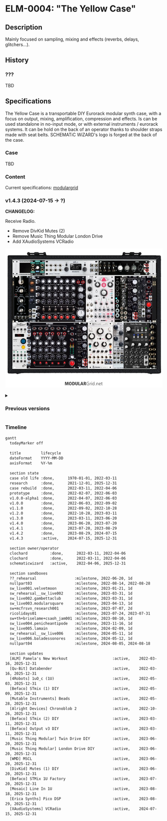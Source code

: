 # ELM-0004: "The Yellow Case"

## Description


Mainly focused on sampling, mixing and effects (reverbs, delays, glitchers...).

## History

### ???

TBD

## Specifications

The Yellow Case is a transportable DIY Eurorack modular synth case, with a focus
on output, mixing, amplification, compression and effects. Is can be used
standalone in no-input mode, or with external instruments / eurorack systems.
It can be hold on the back of an operator thanks to shoulder straps made with
seat belts. SCHEMATiC WiZARD's logo is forged at the back of the case.

### Case

TBD

### Content

Current specifications: [modulargrid](https://www.modulargrid.net/e/racks/view/2015824)

<!-- THIS IS CURRENT VERSION ------------------------------------------------->
<h3>v1.4.3 (2024-07-15 -> ?)</h3><p>

**CHANGELOG:**

Receive Radio.

- Remove DivKid Mutes (2)
- Remove Music Thing Modular London Drive
- Add XAudioSystems VCRadio

![Modulargrid v1.4.3](2024-07-15.modulargrid.ELM-0004_v1.4.3.jpg)
</p>
<!-- END OF CURRENT VERSION -------------------------------------------------->

<details><summary><h3>Previous versions</h3></summary><p>

<details><summary><h3>v1.4.2 (2023-08-29 -> 2024-07-15)</h3></summary><p>

**CHANGELOG:**

The operator discovered WMD MSCL's sidechain can be triggered thanks to a simple
trig or an enveloppe, which removes the need from a Pico Drums that is bringing
uneeded latency in the sidechain signal (which is huge in the Pico Drums).

Adding a Line In 1U to boost external drums (Digitakt) to modular levels.

Small improvement of the patch with a new feedback loop (enabling no-input
performances). Modification of Hexpander sends order, using send 2 (PRE, FX Aid)
in combination with post FX (Pico DSP) mixed back in the same return STMix.

Some DSP have been exchanged so the master bus contains a final FX Aid instead
of the Databender (underused), enabling the Lofi tape wobbling FX on the master.
Sanitization of input levels, gain staging and compression to prevent saturation
on the FX Aid and on the Electro Harmonix Platform (master compression)

- Remove Transient Modules u2X 1U DIY
- Remove Erica Synths Pico Drums
  *--> move to [ELM-0002](../ELM-0002/README.md)*
- Add Mosaic Line In 1U
- Add Erica Synths Pico DSP

![Modulargrid v1.4.2](2023-08-29.modulargrid.ELM-0004_v1.4.2.jpg)
</p></details>

<details><summary><h3>v1.4.1 (2023-07-20 -> 2023-08-29)</h3></summary><p>

**CHANGELOG:**

- Remove Intellijel Switched Multiple 1U
- Remove Intellijel Phones 1U
- Add Befaco STMix 1U for stereo inputs to Hexmix

![Modulargrid v1.4.1](2023-07-20.modulargrid.ELM-0004_v1.4.1.jpg)
</p></details>

<details><summary><h3>v1.4.0 (2023-06-20 -> 2023-07-20)</h3></summary><p>

**CHANGELOG:**

- Remove Erica Synths Pico DSP
  *--> move to [ELM-0002](../ELM-0002/README.md)*
- Remove Doepfer 1-180-2 (passive multiple)
  *--> move to [ELM-0002](../ELM-0002/README.md)*
- Remove 1010music Bitbox Micro
  *--> move to [ELM-0002](../ELM-0002/README.md)*
- Add WMD MSCL Compressor
- Add Erica Synths Pico Drums for sidechaining the MSCL
- Add Music Thing Modular Twin Drive
- Add Music Thing Modular London Drive
- Add DivKid Mutes x2

![Modulargrid v1.4.0](2023-06-20.modulargrid.ELM-0004_v1.4.0.jpg)

</p></details>

<details><summary><h3>
v1.3.0 (2023-03-11 -> 2023-06-20)
</h3></summary><p>

**CHANGELOG:**

- Remove Mutable Instruments Veils v2
- Add Befaco Output v3 DIY
- Add Befaco STMix (2) DIY

![Modulargrid v1.3.0](2023-03-11.modulargrid.ELM-0004_v1.3.0.jpg)

</p></details>

<details><summary><h3>
v1.2.0 (2022-10-28 -> 2023-03-11)
</h3></summary><p>

![Modulargrid v1.3.0](2022-10-28.modulargrid.ELM-0004_v1.2.0.jpg)

</p></details>

</p></details>

### Timeline

``` mermaid
gantt
  todayMarker off

  title         lifecycle
  dateFormat    YYYY-MM-DD
  axisFormat    %Y-%m

  section state
  case old life :done,      1970-01-01, 2022-03-11
  research      :done,      2021-12-01, 2025-12-31
  case rebuild  :done,      2022-03-11, 2022-04-06
  prototype     :done,      2022-02-07, 2022-06-03
  v1.0.0-alpha1 :done,      2022-04-07, 2022-06-03
  v1.0.0        :done,      2022-06-03, 2022-09-02
  v1.1.0        :done,      2022-09-02, 2022-10-28
  v1.2.0        :done,      2022-10-28, 2023-03-11
  v1.3.0        :done,      2023-03-11, 2023-06-20
  v1.4.0        :done,      2023-06-20, 2023-07-20
  v1.4.1        :done,      2023-07-20, 2023-08-29
  v1.4.2        :done,      2023-08-29, 2024-07-15
  v1.4.3        :active,    2024-07-15, 2025-12-31

  section owner/operator
  clochard          :done,      2022-03-11, 2022-04-06
  clochard          :done,      2022-03-11, 2022-04-06
  schematicwizard   :active,    2022-04-06, 2025-12-31

  section sandboxes
  ??_rehearsal                 :milestone, 2022-06-20, 1d
  nullpart03                   :milestone, 2022-08-14, 2022-08-28
  sw_live001.velvetmoon        :milestone, 2023-01-21, 1d
  sw_rehearsal__sw_live002     :milestone, 2023-03-31, 1d
  sw_live002.gambettaclub      :milestone, 2023-03-31, 1d
  sw_live003.modularsquare     :milestone, 2023-04-13, 1d
  sw+mcfrsvn_research001       :milestone, 2023-07-07, 2d
  ricolidays01                 :milestone, 2023-07-24, 2023-07-31
  sw+th+briselame+csaoh_jam001 :milestone, 2023-08-10, 1d
  sw_live004.penicheantipode   :milestone, 2023-11-16, 1d
  sw_live005.lamain            :milestone, 2024-02-09, 1d
  sw_rehearsal__sw_live006     :milestone, 2024-05-11, 1d
  sw_live006.baladessonores    :milestone, 2024-05-12, 1d
  nullpart04                   :milestone, 2024-08-05, 2024-08-18

  section updates
  [ALM] Pamela's New Workout                    :active,    2022-03-16, 2025-12-31
  [Qu-Bit] Databender                           :active,    2022-03-16, 2025-12-31
  [4Robots] 1uO_c (1U)                          :active,    2022-05-03, 2025-12-31
  [Befaco] STmix (1) DIY                        :active,    2022-05-09, 2025-12-31
  [Mutable Instruments] Beads                   :active,    2022-05-28, 2025-12-31
  [Alright Devices] Chronoblob 2                :active,    2022-10-26, 2025-12-31
  [Befaco] STmix (2) DIY                        :active,    2023-03-11, 2025-12-31
  [Befaco] Output v3 DIY                        :active,    2023-03-11, 2025-12-31
  [Music Thing Modular] Twin Drive DIY          :active,    2023-06-20, 2025-12-31
  [Music Thing Modular] London Drive DIY        :active,    2023-06-20, 2025-12-31
  [WMD] MSCL                                    :active,    2023-06-20, 2025-12-31
  [DivKid] Mutes (1) DIY                        :active,    2023-06-20, 2025-12-31
  [Befaco] STMix 1U Factory                     :active,    2023-07-20, 2025-12-31
  [Mosaic] Line In 1U                           :active,    2023-08-18, 2025-12-31
  [Erica Synths] Pico DSP                       :active,    2023-08-29, 2025-12-31
  [XAudioSystems] VCRadio                       :active,    2024-07-15, 2025-12-31
```
